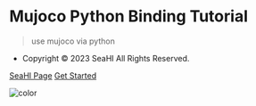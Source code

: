 <!-- _coverpage.md -->





# Mujoco Python Binding Tutorial







> use mujoco via python 





- Copyright © 2023 SeaHI All Rights Reserved.

[SeaHI Page](https://seahipage.gitee.io)
[Get Started](README.md)



<!-- ![](_media/brave_kun.png)  -->

<!-- 背景色 -->

![color](#f0f0f0)